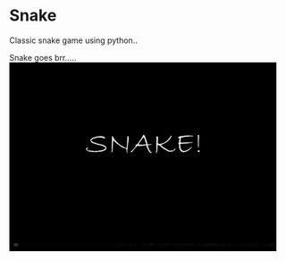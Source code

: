 # Snake
Classic snake game using python.. 

Snake goes brr.....
![Snake](https://github.com/AmalPrakash/Snake/blob/master/Snake.gif)
